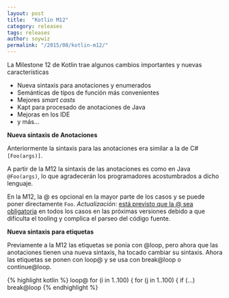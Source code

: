 ```yaml
---
layout: post
title:  "Kotlin M12"
category: releases
tags: releases
author: soywiz
permalink: "/2015/08/kotlin-m12/"
---
```


La Milestone 12 de Kotlin trae algunos cambios importantes y nuevas características

* Nueva sintaxis para anotaciones y enumerados
* Semánticas de tipos de función más convenientes
* Mejores *smart casts*
* Kapt para procesado de anotaciones de Java
* Mejoras en los IDE
* y más…

**Nueva sintaxis de Anotaciones**

Anteriormente la sintaxis para las anotaciones era similar a la de C# ```[Foo(args)]```.

A partir de la M12 la sintaxis de las anotaciones es como en Java ```@Foo(args)```, lo que agradecerán los programadores acostumbrados a dicho lenguaje.

En la M12, la @ es opcional en la mayor parte de los casos y se puede poner directamente ```Foo```. *Actualización*: [está previsto que la @ sea obligatoria](http://blog.jetbrains.com/kotlin/2015/08/modifiers-vs-annotations/) en todos los casos en las próximas versiones debido a que dificulta el tooling y complica el parseo del código fuente.

**Nueva sintaxis para etiquetas**

Previamente a la M12 las etiquetas se ponía con @loop, pero ahora que las anotaciones tienen una nueva sintaxis, ha tocado cambiar su sintaxis. Ahora las etiquetas se ponen con loop@ y se usa con break@loop o continue@loop.

{% highlight kotlin %}
loop@ for (i in 1..100) {
    for (j in 1..100) {
        if (...)
            break@loop
{% endhighlight %}